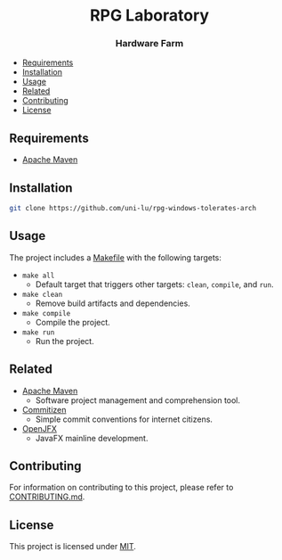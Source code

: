 <h1 align="center">
  RPG Laboratory
  <h3 align="center">Hardware Farm</h3>
</h1>

<!--toc:start-->
- [Requirements](#requirements)
- [Installation](#installation)
- [Usage](#usage)
- [Related](#related)
- [Contributing](#contributing)
- [License](#license)
<!--toc:end-->

## Requirements

- [Apache Maven](https://github.com/apache/maven)

## Installation

```bash
git clone https://github.com/uni-lu/rpg-windows-tolerates-arch
```

## Usage

The project includes a [Makefile](Makefile) with the following targets:

- `make all`
  - Default target that triggers other targets: `clean`, `compile`, and `run`.
- `make clean`
  - Remove build artifacts and dependencies.
- `make compile`
  - Compile the project.
- `make run`
  - Run the project.

## Related

- [Apache Maven](https://github.com/apache/maven)
  - Software project management and comprehension tool.
- [Commitizen](http://commitizen.github.io/cz-cli)
  - Simple commit conventions for internet citizens.
- [OpenJFX](https://github.com/openjdk/jfx)
  - JavaFX mainline development.

## Contributing

For information on contributing to this project, please refer to
[CONTRIBUTING.md](docs/CONTRIBUTING.md).

## License

This project is licensed under [MIT](LICENSE).
